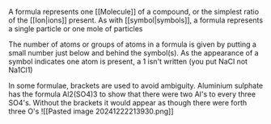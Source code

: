 A formula represents one [[Molecule]] of a compound, or the simplest ratio of the [[Ion|ions]] present. As with [[symbol|symbols]], a formula represents a single particle or one mole of particles

The number of atoms or groups of atoms in a formula is given by putting a small number just below and behind the symbol(s). As the appearance of a symbol indicates one atom is present, a 1 isn't written (you put NaCl not Na1Cl1)

In some formulae, brackets are used to avoid ambiguity. Aluminium sulphate has the formula Al2(SO4)3 to show that there were two Al's to every three SO4's. Without the brackets it would appear as though there were forth three O's ![[Pasted image 20241222213930.png]]
